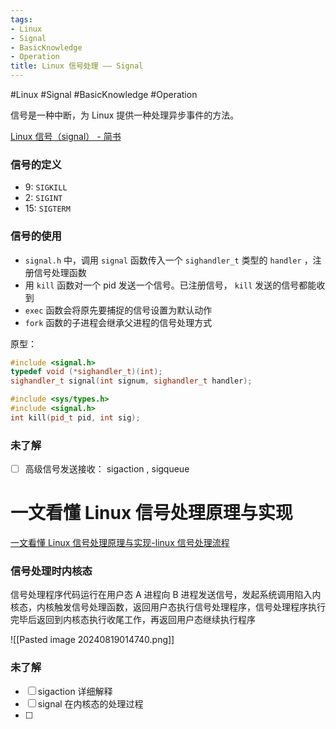 ```yaml
---
tags:
- Linux
- Signal
- BasicKnowledge
- Operation
title: Linux 信号处理 —— Signal
---
```


#Linux #Signal #BasicKnowledge #Operation 

信号是一种中断，为 Linux 提供一种处理异步事件的方法。

 [Linux 信号（signal） - 简书](https://www.jianshu.com/p/f445bfeea40a) 


### 信号的定义
- 9: `SIGKILL`
- 2: `SIGINT`
- 15: `SIGTERM`

### 信号的使用
- `signal.h` 中，调用 `signal` 函数传入一个 `sighandler_t` 类型的 `handler` ，注册信号处理函数 
- 用 `kill` 函数对一个 pid 发送一个信号。已注册信号， `kill` 发送的信号都能收到
- `exec` 函数会将原先要捕捉的信号设置为默认动作
- `fork` 函数的子进程会继承父进程的信号处理方式

原型：
```cpp
#include <signal.h>
typedef void (*sighandler_t)(int);
sighandler_t signal(int signum, sighandler_t handler);
```

```cpp
#include <sys/types.h>
#include <signal.h>
int kill(pid_t pid, int sig);
```

### 未了解
- [ ] 高级信号发送接收： sigaction , sigqueue


# 一文看懂 Linux 信号处理原理与实现

 [一文看懂 Linux 信号处理原理与实现-linux 信号处理流程](https://www.51cto.com/article/675743.html) 

### 信号处理时内核态

信号处理程序代码运行在用户态
A 进程向 B 进程发送信号，发起系统调用陷入内核态，内核触发信号处理函数，返回用户态执行信号处理程序，信号处理程序执行完毕后返回到内核态执行收尾工作，再返回用户态继续执行程序

![[Pasted image 20240819014740.png]]
### 未了解
- [ ] sigaction 详细解释
- [ ] signal 在内核态的处理过程
- [ ]